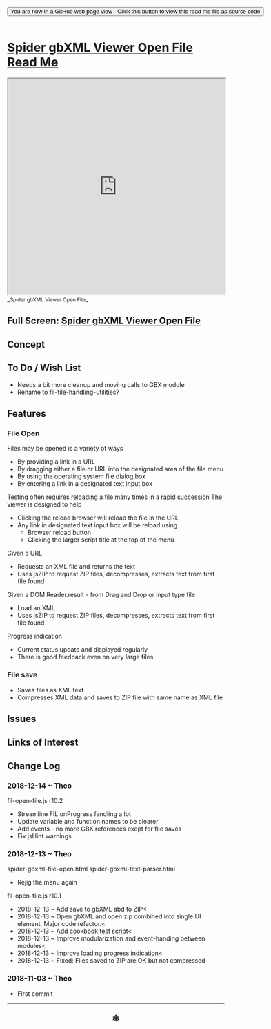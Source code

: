 
<span style=display:none; >[You are now in a GitHub source code view - click this link to view Read Me file as a web page]( https://www.ladybug.tools/spider-gbxml-tools/#cookbook/spider-viewer-open-file/README.md "View file as a web page." ) </span>

<div><input type=button class = "btn btn-secondary btn-sm" onclick="window.location.href='https://github.com/ladybug-tools/spider-gbxml-tools/blob/master/cookbook/spider-viewer-open-file/README.md'";
value='You are now in a GitHub web page view - Click this button to view this read me file as source code' ></div>

<br>

# [Spider gbXML Viewer Open File Read Me]( #cookbook/spider-viewer-open-file/README.md )


<iframe src=https://www.ladybug.tools/spider-gbxml-tools/cookbook/spider-viewer-open-file/index.html width=100% height=500px >Iframes are not viewable in GitHub source code views</iframe>
_<small>Spider gbXML Viewer Open File</small>_

## Full Screen: [Spider gbXML Viewer Open File]( https://www.ladybug.tools/spider-gbxml-tools/cookbook/spider-viewer-open-file/r7/spider-viewer-open-file.html )



## Concept



## To Do / Wish List

* Needs a bit more cleanup and moving calls to GBX module
* Rename to fil-file-handling-utilities?

## Features


### File Open

Files may be opened is a variety of ways
* By providing a link in a URL
* By dragging either a file or URL into the designated area of the file menu
* By using the operating system file dialog box
* By entering a link in a designated text input box

Testing often requires reloading a file many times in a rapid succession
The viewer is designed to help
* Clicking the reload browser will reload the file in the URL
* Any link in designated text input box will be reload using
	* Browser reload button
	* Clicking the larger script title at the top of the menu


Given a URL
* Requests an XML file and returns the text
* Uses jsZIP to request ZIP files, decompresses, extracts text from first file found

Given a DOM Reader.result - from Drag and Drop or input type file
* Load an XML
* Uses jsZIP to request ZIP files, decompresses, extracts text from first file found

Progress indication
* Current status update and displayed regularly
* There is good feedback even on very large files


### File save

* Saves files as XML text
* Compresses XML data and saves to ZIP file with same name as XML file


## Issues



## Links of Interest



## Change Log


### 2018-12-14 ~ Theo

fil-open-file.js r10.2
* Streamline FIL.onProgress fandling a lot
* Update variable and function names to be clearer
* Add events - no more GBX references exept for file saves
* Fix jsHint warnings

### 2018-12-13 ~ Theo

spider-gbxml-file-open.html
spider-gbxml-text-parser.html
* Rejig the menu again

fil-open-file.js r10.1
* 2018-12-13 ~ Add save to gbXML abd to ZIP<
* 2018-12-13 ~ Open gbXML and open zip combined into single UI element. Major code refactor.<
* 2018-12-13 ~ Add cookbook test script<
* 2018-12-13 ~ Improve modularization and event-handing between modules<
* 2018-12-13 ~ Improve loading progress indication<
* 2018-12-13 ~ Fixed: Files saved to ZIP are OK but not compressed

### 2018-11-03 ~ Theo

* First commit


***

### <center title="Howdy! My web is better than yours. ;-)" ><a href=javascript:window.scrollTo(0,0); style="text-decoration:none !important;" > &#x1f578; </a></center>

